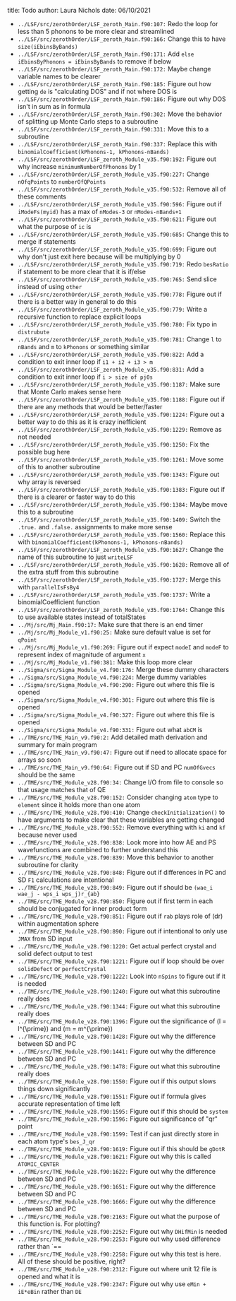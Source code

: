title: Todo
author: Laura Nichols
date: 06/10/2021

* `../LSF/src/zerothOrder/LSF_zeroth_Main.f90:107:` Redo the loop for less than 5 phonons to be more clear and streamlined
* `../LSF/src/zerothOrder/LSF_zeroth_Main.f90:166:` Change this to have `size(iEbinsByBands)`
* `../LSF/src/zerothOrder/LSF_zeroth_Main.f90:171:` Add `else iEbinsByPhonons = iEbinsByBands` to remove if below
* `../LSF/src/zerothOrder/LSF_zeroth_Main.f90:172:` Maybe change variable names to be clearer
* `../LSF/src/zerothOrder/LSF_zeroth_Main.f90:185:` Figure out how getting `de` is "calculating DOS" and if not where DOS is
* `../LSF/src/zerothOrder/LSF_zeroth_Main.f90:186:` Figure out why DOS isn't in sum as in formula
* `../LSF/src/zerothOrder/LSF_zeroth_Main.f90:302:` Move the behavior of splitting up Monte Carlo steps to a subroutine
* `../LSF/src/zerothOrder/LSF_zeroth_Main.f90:331:` Move this to a subroutine
* `../LSF/src/zerothOrder/LSF_zeroth_Main.f90:337:` Replace this with `binomialCoefficient(kPhonons-1, kPhonons-nBands)`
* `../LSF/src/zerothOrder/LSF_zeroth_Module_v35.f90:192:` Figure out why increase `minimumNumberOfPhonons` by 1
* `../LSF/src/zerothOrder/LSF_zeroth_Module_v35.f90:227:` Change `nOfqPoints` to `numberOfQPoints` 
* `../LSF/src/zerothOrder/LSF_zeroth_Module_v35.f90:532:` Remove all of these comments 
* `../LSF/src/zerothOrder/LSF_zeroth_Module_v35.f90:596:` Figure out if `iModeFs(myid)` has a max of `nModes-3` or `nModes-nBands+1`
* `../LSF/src/zerothOrder/LSF_zeroth_Module_v35.f90:621:` Figure out what the purpose of `ic` is 
* `../LSF/src/zerothOrder/LSF_zeroth_Module_v35.f90:685:` Change this to merge if statements 
* `../LSF/src/zerothOrder/LSF_zeroth_Module_v35.f90:699:` Figure out why don't just exit here because will be multiplying by 0 
* `../LSF/src/zerothOrder/LSF_zeroth_Module_v35.f90:719:` Redo `besRatio` if statement to be more clear that it is if/else 
* `../LSF/src/zerothOrder/LSF_zeroth_Module_v35.f90:765:` Send slice instead of using `other` 
* `../LSF/src/zerothOrder/LSF_zeroth_Module_v35.f90:778:` Figure out if there is a better way in general to do this 
* `../LSF/src/zerothOrder/LSF_zeroth_Module_v35.f90:779:` Write a recursive function to replace explicit loops 
* `../LSF/src/zerothOrder/LSF_zeroth_Module_v35.f90:780:` Fix typo in `distrubute` 
* `../LSF/src/zerothOrder/LSF_zeroth_Module_v35.f90:781:` Change `l` to `nBands` and `m` to `kPhonons` or something similar 
* `../LSF/src/zerothOrder/LSF_zeroth_Module_v35.f90:822:` Add a condition to exit inner loop if `i1 + i2 + i3 > m` 
* `../LSF/src/zerothOrder/LSF_zeroth_Module_v35.f90:831:` Add a condition to exit inner loop if `i > size of pj0s` 
* `../LSF/src/zerothOrder/LSF_zeroth_Module_v35.f90:1187:` Make sure that Monte Carlo makes sense here 
* `../LSF/src/zerothOrder/LSF_zeroth_Module_v35.f90:1188:` Figure out if there are any methods that would be better/faster 
* `../LSF/src/zerothOrder/LSF_zeroth_Module_v35.f90:1224:` Figure out a better way to do this as it is crazy inefficient 
* `../LSF/src/zerothOrder/LSF_zeroth_Module_v35.f90:1229:` Remove as not needed 
* `../LSF/src/zerothOrder/LSF_zeroth_Module_v35.f90:1250:` Fix the possible bug here 
* `../LSF/src/zerothOrder/LSF_zeroth_Module_v35.f90:1261:` Move some of this to another subroutine 
* `../LSF/src/zerothOrder/LSF_zeroth_Module_v35.f90:1343:` Figure out why array is reversed 
* `../LSF/src/zerothOrder/LSF_zeroth_Module_v35.f90:1383:` Figure out if there is a clearer or faster way to do this 
* `../LSF/src/zerothOrder/LSF_zeroth_Module_v35.f90:1384:` Maybe move this to a subroutine 
* `../LSF/src/zerothOrder/LSF_zeroth_Module_v35.f90:1409:` Switch the `.true.` and `.false.` assignments to make more sense 
* `../LSF/src/zerothOrder/LSF_zeroth_Module_v35.f90:1560:` Replace this with `binomialCoefficient(kPhonons-1, kPhonons-nBands)` 
* `../LSF/src/zerothOrder/LSF_zeroth_Module_v35.f90:1627:` Change the name of this subroutine to just `writeLSF` 
* `../LSF/src/zerothOrder/LSF_zeroth_Module_v35.f90:1628:` Remove all of the extra stuff from this subroutine 
* `../LSF/src/zerothOrder/LSF_zeroth_Module_v35.f90:1727:` Merge this with `parallelIsFsBy4` 
* `../LSF/src/zerothOrder/LSF_zeroth_Module_v35.f90:1737:` Write a binomialCoefficient function 
* `../LSF/src/zerothOrder/LSF_zeroth_Module_v35.f90:1764:` Change this to use available states instead of totalStates 
* `../Mj/src/Mj_Main.f90:17:` Make sure that there is an end timer
* `../Mj/src/Mj_Module_v1.f90:25:` Make sure default value is set for `qPoint` 
* `../Mj/src/Mj_Module_v1.f90:269:` Figure out if expect `modeI` and `modeF` to represent index of magnitude of argument `x` 
* `../Mj/src/Mj_Module_v1.f90:381:` Make this loop more clear 
* `../Sigma/src/Sigma_Module_v4.f90:176:` Merge these dummy characters
* `../Sigma/src/Sigma_Module_v4.f90:224:` Merge dummy variables
* `../Sigma/src/Sigma_Module_v4.f90:290:` Figure out where this file is opened
* `../Sigma/src/Sigma_Module_v4.f90:301:` Figure out where this file is opened
* `../Sigma/src/Sigma_Module_v4.f90:327:` Figure out where this file is opened
* `../Sigma/src/Sigma_Module_v4.f90:331:` Figure out what `abCM` is
* `../TME/src/TME_Main_v9.f90:2:` Add detailed math derivation and summary for main program
* `../TME/src/TME_Main_v9.f90:47:` Figure out if need to allocate space for arrays so soon
* `../TME/src/TME_Main_v9.f90:64:` Figure out if SD and PC `numOfGvecs` should be the same
* `../TME/src/TME_Module_v28.f90:34:` Change I/O from file to console so that usage matches that of QE
* `../TME/src/TME_Module_v28.f90:152:` Consider changing `atom` type to `element` since it holds more than one atom
* `../TME/src/TME_Module_v28.f90:410:` Change `checkInitialization()` to have arguments to make clear that these variables are getting changed
* `../TME/src/TME_Module_v28.f90:552:` Remove everything with `ki` and `kf` because never used
* `../TME/src/TME_Module_v28.f90:838:` Look more into how AE and PS wavefunctions are combined to further understand this
* `../TME/src/TME_Module_v28.f90:839:` Move this behavior to another subroutine for clarity
* `../TME/src/TME_Module_v28.f90:848:` Figure out if differences in PC and SD `F1` calculations are intentional
* `../TME/src/TME_Module_v28.f90:849:` Figure out if should be `(wae_i wae_j - wps_i wps_j)r_{ab}`
* `../TME/src/TME_Module_v28.f90:850:` Figure out if first term in each should be conjugated for inner product form
* `../TME/src/TME_Module_v28.f90:851:` Figure out if `rab` plays role of \(dr\) within augmentation sphere
* `../TME/src/TME_Module_v28.f90:890:` Figure out if intentional to only use `JMAX` from SD input
* `../TME/src/TME_Module_v28.f90:1220:` Get actual perfect crystal and solid defect output to test
* `../TME/src/TME_Module_v28.f90:1221:` Figure out if loop should be over `solidDefect` or `perfectCrystal`
* `../TME/src/TME_Module_v28.f90:1222:` Look into `nSpins` to figure out if it is needed
* `../TME/src/TME_Module_v28.f90:1240:` Figure out what this subroutine really does
* `../TME/src/TME_Module_v28.f90:1344:` Figure out what this subroutine really does
* `../TME/src/TME_Module_v28.f90:1396:` Figure out the significance of \(l = l^{\prime}\) and \(m = m^{\prime}\)
* `../TME/src/TME_Module_v28.f90:1428:` Figure out why the difference between SD and PC
* `../TME/src/TME_Module_v28.f90:1441:` Figure out why the difference between SD and PC
* `../TME/src/TME_Module_v28.f90:1478:` Figure out what this subroutine really does
* `../TME/src/TME_Module_v28.f90:1550:` Figure out if this output slows things down significantly
* `../TME/src/TME_Module_v28.f90:1551:` Figure out if formula gives accurate representation of time left
* `../TME/src/TME_Module_v28.f90:1595:` Figure out if this should be `system`
* `../TME/src/TME_Module_v28.f90:1596:` Figure out significance of "qr" point
* `../TME/src/TME_Module_v28.f90:1599:` Test if can just directly store in each atom type's `bes_J_qr`
* `../TME/src/TME_Module_v28.f90:1619:` Figure out if this should be `gDotR`
* `../TME/src/TME_Module_v28.f90:1621:` Figure out why this is called `ATOMIC_CENTER`
* `../TME/src/TME_Module_v28.f90:1622:` Figure out why the difference between SD and PC
* `../TME/src/TME_Module_v28.f90:1651:` Figure out why the difference between SD and PC
* `../TME/src/TME_Module_v28.f90:1666:` Figure out why the difference between SD and PC
* `../TME/src/TME_Module_v28.f90:2163:` Figure out what the purpose of this function is. For plotting?
* `../TME/src/TME_Module_v28.f90:2252:` Figure out why `DHifMin` is needed
* `../TME/src/TME_Module_v28.f90:2253:` Figure out why used difference rather than `==
* `../TME/src/TME_Module_v28.f90:2258:` Figure out why this test is here. All of these should be positive, right?
* `../TME/src/TME_Module_v28.f90:2312:` Figure out where unit 12 file is opened and what it is
* `../TME/src/TME_Module_v28.f90:2347:` Figure out why use `eMin + iE*eBin` rather than `DE`
